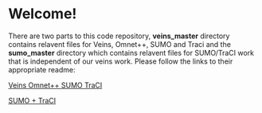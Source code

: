 # <a name="top_of_page"></a>Welcome!

There are two parts to this code repository, **veins_master** directory contains relavent files for Veins, Omnet++, SUMO and Traci and the **sumo_master** directory which contains relavent files for SUMO/TraCI work that is independent of our veins work. Please follow the links to their appropriate readme:

[Veins Omnet++ SUMO TraCI](./veins_master/Readme.md)

[SUMO + TraCI](./sumo_master/Readme.md)

